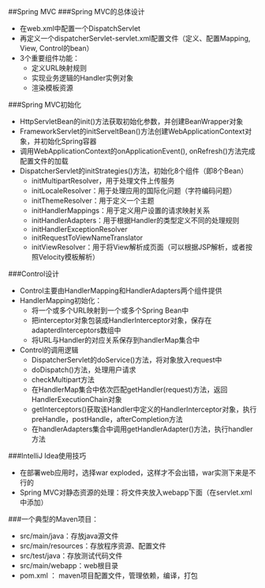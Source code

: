 ##Spring MVC
###Spring MVC的总体设计
* 在web.xml中配置一个DispatchServlet
* 再定义一个dispatcherServlet-servlet.xml配置文件（定义、配置Mapping, View, Control的bean）
* 3个重要组件功能：
  * 定义URL映射规则
  * 实现业务逻辑的Handler实例对象
  * 渲染模板资源

###Spring MVC初始化
* HttpServletBean的init()方法获取初始化参数，并创建BeanWrapper对象
* FrameworkServlet的initServeltBean()方法创建WebApplicationContext对象，并初始化Spring容器
* 调用WebApplicationContext的onApplicationEvent(), onRefresh()方法完成配置文件的加载
* DispatcherServlet的initStrategies()方法，初始化8个组件（即8个Bean）
  * initMultipartResolver，用于处理文件上传服务
  * initLocaleResolver：用于处理应用的国际化问题（字符编码问题）
  * initThemeResolver：用于定义一个主题
  * initHandlerMappings：用于定义用户设置的请求映射关系
  * initHandlerAdapters：用于根据Handler的类型定义不同的处理规则
  * initHandlerExceptionResolver
  * initRequestToViewNameTranslator
  * initViewResolver：用于将View解析成页面（可以根据JSP解析，或者按照Velocity模板解析）

###Control设计
* Control主要由HandlerMapping和HandlerAdapters两个组件提供
* HandlerMapping初始化：
  * 将一个或多个URL映射到一个或多个Spring Bean中
  * 把interceptor对象包装成HandlerInterceptor对象，保存在adapterdInterceptors数组中
  * 将URL与Handler的对应关系保存到handlerMap集合中
* Control的调用逻辑
  * DispatcherServlet的doService()方法，将对象放入request中
  * doDispatch()方法，处理用户请求
  * checkMultipart方法
  * 在HandlerMap集合中依次匹配getHandler(request)方法，返回HandlerExecutionChain对象
  * getInterceptors()获取该Handler中定义的HandlerInterceptor对象，执行preHandle，postHandle，afterCompletion方法
  * 在handlerAdapters集合中调用getHandlerAdapter()方法，执行handler方法

###IntelliJ Idea使用技巧
* 在部署web应用时，选择war exploded，这样才不会出错，war实测下来是不行的
* Spring MVC对静态资源的处理：将文件夹放入webapp下面（在servlet.xml中添加<resources mapping="/resources/**" location="/images/" />）

###一个典型的Maven项目：
* src/main/java：存放java源文件
* src/main/resources：存放程序资源、配置文件
* src/test/java：存放测试代码文件
* src/main/webapp：web根目录
* pom.xml ： maven项目配置文件，管理依赖，编译，打包
